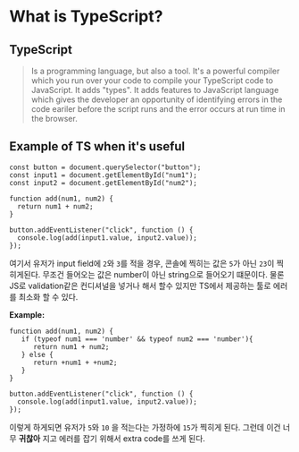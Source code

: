 # What is TypeScript?

## TypeScript
> Is a programming language, but also a tool. It's a powerful compiler which you run over your code to compile your TypeScript code to JavaScript.
> It adds "types". It adds features to JavaScript language which gives the developer an opportunity of identifying errors in the code eariler before the script runs and the error occurs at run time in the browser.

## Example of TS when it's useful

```
const button = document.querySelector("button");
const input1 = document.getElementById("num1");
const input2 = document.getElementById("num2");

function add(num1, num2) {
  return num1 + num2;
}

button.addEventListener("click", function () {
  console.log(add(input1.value, input2.value));
});
```

여기서 유저가 input field에 `2`와 `3`를 적을 경우, 콘솔에 찍히는 값은 `5`가 아닌 `23`이 찍히게된다. 무조건 들어오는 값은 number이 아닌 string으로 들어오기 떄문이다. 물론 JS로 validation같은 컨디셔널을 넣거나 해서 할수 있지만 TS에서 제공하는 툴로 에러를 최소화 할 수 있다.

**Example:**

```
function add(num1, num2) {
   if (typeof num1 === 'number' && typeof num2 === 'number'){
      return num1 + num2;
   } else {
      return +num1 + +num2;
   }
}

button.addEventListener("click", function () {
  console.log(add(input1.value, input2.value));
});
```

이렇게 하게되면 유저가 `5`와 `10` 을 적는다는 가정하에 `15`가 찍히게 된다.
그런데 이건 너무 **귀찮아** 지고 에러를 잡기 위해서 extra code를 쓰게 된다.


